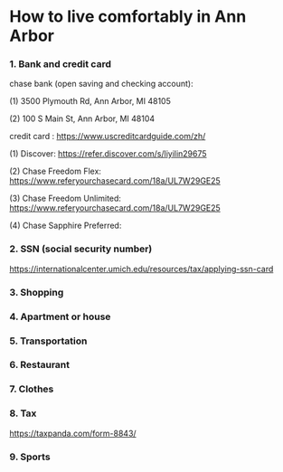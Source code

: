 # How to live comfortably in Ann Arbor

### 1. Bank and credit card

chase bank (open saving and checking account): 

(1) 3500 Plymouth Rd, Ann Arbor, MI 48105

(2) 100 S Main St, Ann Arbor, MI 48104

credit card : https://www.uscreditcardguide.com/zh/

(1) Discover: https://refer.discover.com/s/liyilin29675

(2) Chase Freedom Flex: https://www.referyourchasecard.com/18a/UL7W29GE25

(3) Chase Freedom Unlimited: https://www.referyourchasecard.com/18a/UL7W29GE25

(4) Chase Sapphire Preferred: 

### 2. SSN (social security number)

https://internationalcenter.umich.edu/resources/tax/applying-ssn-card

### 3. Shopping



### 4. Apartment or house



### 5. Transportation



### 6. Restaurant 



### 7. Clothes



### 8. Tax

https://taxpanda.com/form-8843/

### 9. Sports
